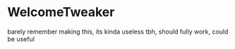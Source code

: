 # WelcomeTweaker
barely remember making this, its kinda useless tbh, should fully work, could be useful
